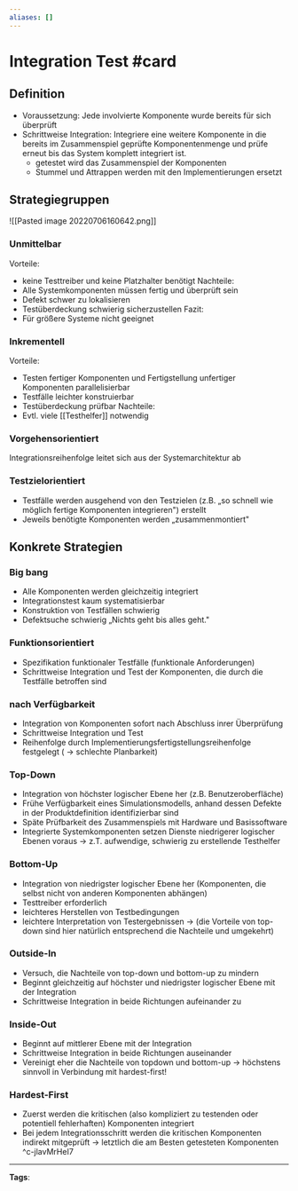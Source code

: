 ```yaml
---
aliases: []
---
```


# Integration Test #card
## Definition
- Voraussetzung: Jede involvierte Komponente wurde bereits für sich überprüft 
- Schrittweise Integration: Integriere eine weitere Komponente in die bereits im Zusammenspiel geprüfte Komponentenmenge und prüfe erneut bis das System komplett integriert ist.
	- getestet wird das Zusammenspiel der Komponenten
	- Stummel und Attrappen werden mit den Implementierungen ersetzt
## Strategiegruppen
![[Pasted image 20220706160642.png]]
### Unmittelbar
Vorteile:
- keine Testtreiber und keine Platzhalter benötigt 
Nachteile:
- Alle Systemkomponenten müssen fertig und überprüft sein
- Defekt schwer zu lokalisieren
- Testüberdeckung schwierig sicherzustellen
Fazit:
- Für größere Systeme nicht geeignet
### Inkrementell
Vorteile:
- Testen fertiger Komponenten und Fertigstellung unfertiger Komponenten parallelisierbar
- Testfälle leichter konstruierbar
- Testüberdeckung prüfbar
Nachteile:
- Evtl. viele [[Testhelfer]] notwendig
### Vorgehensorientiert
Integrationsreihenfolge leitet sich aus der
Systemarchitektur ab
### Testzielorientiert
- Testfälle werden ausgehend von den Testzielen (z.B. „so schnell wie möglich fertige Komponenten integrieren") erstellt
- Jeweils benötigte Komponenten werden „zusammenmontiert"
## Konkrete Strategien
### Big bang
- Alle Komponenten werden gleichzeitig integriert
- Integrationstest kaum systematisierbar
- Konstruktion von Testfällen schwierig
- Defektsuche schwierig
„Nichts geht bis alles geht."
### Funktionsorientiert
- Spezifikation funktionaler Testfälle (funktionale Anforderungen)
- Schrittweise Integration und Test der Komponenten, die durch die Testfälle betroffen sind
### nach Verfügbarkeit
- Integration von Komponenten sofort nach Abschluss inrer Überprüfung
- Schrittweise Integration und Test
- Reihenfolge durch Implementierungsfertigstellungsreihenfolge festgelegt ( $\rightarrow$ schlechte Planbarkeit)
### Top-Down
- Integration von höchster logischer Ebene her (z.B. Benutzeroberfläche)
- Frühe Verfügbarkeit eines Simulationsmodells, anhand dessen Defekte in der Produktdefinition identifizierbar sind
- Späte Prüfbarkeit des Zusammenspiels mit Hardware und Basissoftware
- Integrierte Systemkomponenten setzen Dienste niedrigerer logischer Ebenen voraus $\rightarrow$ z.T. aufwendige, schwierig zu erstellende Testhelfer
### Bottom-Up
- Integration von niedrigster logischer Ebene her (Komponenten, die selbst nicht von anderen Komponenten abhängen)
- Testtreiber erforderlich
- leichteres Herstellen von Testbedingungen
- leichtere Interpretation von Testergebnissen
$\rightarrow$ (die Vorteile von top-down sind hier natürlich entsprechend die Nachteile und umgekehrt)
### Outside-In
- Versuch, die Nachteile von top-down und bottom-up zu mindern
- Beginnt gleichzeitig auf höchster und niedrigster logischer Ebene mit der Integration
- Schrittweise Integration in beide Richtungen aufeinander zu
### Inside-Out
- Beginnt auf mittlerer Ebene mit der Integration
- Schrittweise Integration in beide Richtungen auseinander
- Vereinigt eher die Nachteile von topdown und bottom-up
$\rightarrow$ höchstens sinnvoll in Verbindung mit hardest-first!
### Hardest-First
- Zuerst werden die kritischen (also kompliziert zu testenden oder potentiell fehlerhaften) Komponenten integriert
- Bei jedem Integrationsschritt werden die kritischen Komponenten indirekt mitgeprüft $\rightarrow$ letztlich die am Besten getesteten Komponenten
^c-jlavMrHeI7
---
**Tags**: